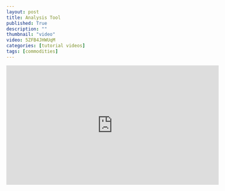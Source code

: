 ```yaml
---
layout: post
title: Analysis Tool
published: True
description: ""
thumbnail: "video"
video: 5ZFB4JHWUqM
categories: [tutorial videos]
tags: [commodities]
---
```


<div id="desktopContent" class="content">
  <div class="video">
    <iframe width="560" height="315" src="https://www.youtube.com/embed/5ZFB4JHWUqM" frameborder="0" allowfullscreen></iframe>
  </div>
</div>

<div id="mobileContent" class="content">
</div>
